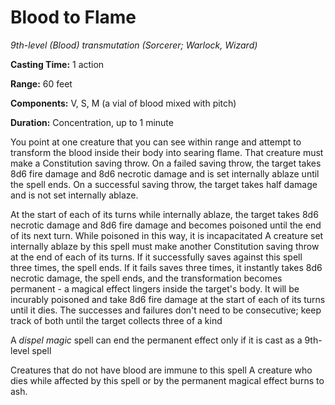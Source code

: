 # Blood to Flame
*9th-level (Blood) transmutation (Sorcerer; Warlock, Wizard)*

**Casting Time:** 1 action

**Range:** 60 feet

**Components:** V, S, M (a vial of blood mixed with pitch)

**Duration:** Concentration, up to 1 minute

You point at one creature that you can see within range and attempt to transform the blood inside their body into searing flame. That creature must make a Constitution saving throw. On a failed saving throw, the target takes 8d6 fire damage and 8d6 necrotic damage and is set internally ablaze until the spell ends. On a successful saving throw, the target takes half damage and is not set internally ablaze.

At the start of each of its turns while internally ablaze, the target takes 8d6 necrotic damage and 8d6 fire damage and becomes poisoned until the end of its next turn. While poisoned in this way, it is incapacitated A creature set internally ablaze by this spell must make another Constitution saving throw at the end of each of its turns. If it successfully saves against this spell three times, the spell ends. If it fails saves three times, it instantly takes 8d6 necrotic damage, the spell ends, and the transformation becomes permanent - a magical effect lingers inside the target's body. It will be incurably poisoned and take 8d6 fire damage at the start of each of its turns until it dies. The successes and failures don't need to be consecutive; keep track of both until the target collects three of a kind

A *dispel magic* spell can end the permanent effect only if it is cast as a 9th-level spell

Creatures that do not have blood are immune to this spell A creature who dies while affected by this spell or by the permanent magical effect burns to ash.
